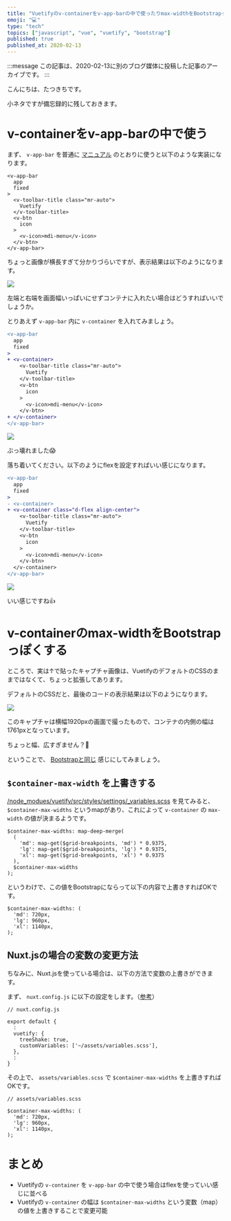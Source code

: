 ```yaml
---
title: "Vuetifyのv-containerをv-app-barの中で使ったりmax-widthをBootstrapっぽくしたり"
emoji: "💻"
type: "tech"
topics: ["javascript", "vue", "vuetify", "bootstrap"]
published: true
published_at: 2020-02-13
---
```


:::message
この記事は、2020-02-13に別のブログ媒体に投稿した記事のアーカイブです。
:::

こんにちは、たつきちです。

小ネタですが備忘録的に残しておきます。

# v-containerをv-app-barの中で使う

まず、 `v-app-bar` を普通に [マニュアル](https://vuetifyjs.com/en/components/app-bars) のとおりに使うと以下のような実装になります。

```
<v-app-bar
  app
  fixed
>
  <v-toolbar-title class="mr-auto">
    Vuetify
  </v-toolbar-title>
  <v-btn
    icon
  >
    <v-icon>mdi-menu</v-icon>
  </v-btn>
</v-app-bar>
```

ちょっと画像が横長すぎて分かりづらいですが、表示結果は以下のようになります。

![](https://user-images.githubusercontent.com/4360663/74321167-2f8eb880-4dc5-11ea-9c5e-c6581d8bbfe4.png)

左端と右端を画面幅いっぱいにせずコンテナに入れたい場合はどうすればいいでしょうか。

とりあえず `v-app-bar` 内に `v-container` を入れてみましょう。

```diff
<v-app-bar
  app
  fixed
>
+ <v-container>
    <v-toolbar-title class="mr-auto">
      Vuetify
    </v-toolbar-title>
    <v-btn
      icon
    >
      <v-icon>mdi-menu</v-icon>
    </v-btn>
+ </v-container>
</v-app-bar>
```

![](https://user-images.githubusercontent.com/4360663/74321513-bb084980-4dc5-11ea-9c61-daad6acd8a99.png)

ぶっ壊れました😱

落ち着いてください。以下のようにflexを設定すればいい感じになります。

```diff
<v-app-bar
  app
  fixed
>
- <v-container>
+ <v-container class="d-flex align-center">
    <v-toolbar-title class="mr-auto">
      Vuetify
    </v-toolbar-title>
    <v-btn
      icon
    >
      <v-icon>mdi-menu</v-icon>
    </v-btn>
  </v-container>
</v-app-bar>
```

![](https://user-images.githubusercontent.com/4360663/74321699-13d7e200-4dc6-11ea-83fb-ccbc5e0089dd.png)

いい感じですね👍

# v-containerのmax-widthをBootstrapっぽくする

ところで、実は↑で貼ったキャプチャ画像は、VuetifyのデフォルトのCSSのままではなくて、ちょっと拡張してあります。

デフォルトのCSSだと、最後のコードの表示結果は以下のようになります。

![](https://user-images.githubusercontent.com/4360663/74337132-13017900-4de3-11ea-9f3d-8fea1223616c.png)

このキャプチャは横幅1920pxの画面で撮ったもので、コンテナの内側の幅は1761pxとなっています。

ちょっと幅、広すぎません？🤔

ということで、 [Bootstrapと同じ](https://getbootstrap.com/docs/4.4/layout/overview/) 感じにしてみましょう。

## `$container-max-width` を上書きする

[/node_modues/vuetify/src/styles/settings/_variables.scss](https://github.com/vuetifyjs/vuetify/blob/5d8d4871c3b916090b11749ca83852616f49415b/packages/vuetify/src/styles/settings/_variables.scss#L56-L64) を見てみると、 `$container-max-widths` というmapがあり、これによって `v-container` の `max-width` の値が決まるようです。

```
$container-max-widths: map-deep-merge(
  (
    'md': map-get($grid-breakpoints, 'md') * 0.9375,
    'lg': map-get($grid-breakpoints, 'lg') * 0.9375,
    'xl': map-get($grid-breakpoints, 'xl') * 0.9375
  ),
  $container-max-widths
);
```

というわけで、この値をBootstrapにならって以下の内容で上書きすればOKです。

```
$container-max-widths: (
  'md': 720px,
  'lg': 960px,
  'xl': 1140px,
);
```

## Nuxt.jsの場合の変数の変更方法

ちなみに、Nuxt.jsを使っている場合は、以下の方法で変数の上書きができます。

まず、 `nuxt.config.js` に以下の設定をします。（[参考](https://github.com/nuxt-community/vuetify-module#customvariables)）

```
// nuxt.config.js

export default {
  :
  vuetify: {
    treeShake: true,
    customVariables: ['~/assets/variables.scss'],
  },
  :
}
```

その上で、 `assets/variables.scss` で `$container-max-widths` を上書きすればOKです。

```
// assets/variables.scss

$container-max-widths: (
  'md': 720px,
  'lg': 960px,
  'xl': 1140px,
);
```

# まとめ

* Vuetifyの `v-container` を `v-app-bar` の中で使う場合はflexを使っていい感じに並べる
* Vuetifyの `v-container` の幅は `$container-max-widths` という変数（map）の値を上書きすることで変更可能
